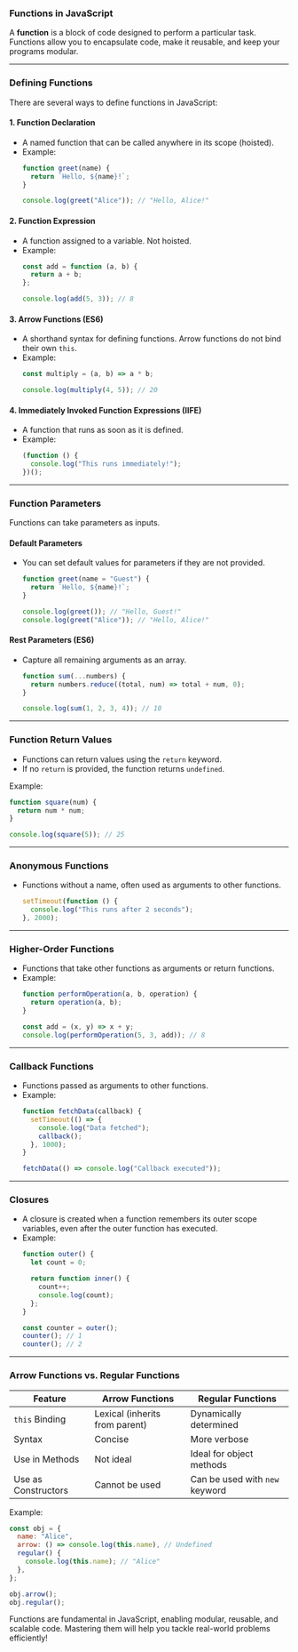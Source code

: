 ### **Functions in JavaScript**

A **function** is a block of code designed to perform a particular task. Functions allow you to encapsulate code, make it reusable, and keep your programs modular.

---

### **Defining Functions**
There are several ways to define functions in JavaScript:

#### **1. Function Declaration**
- A named function that can be called anywhere in its scope (hoisted).
- Example:
  ```javascript
  function greet(name) {
    return `Hello, ${name}!`;
  }

  console.log(greet("Alice")); // "Hello, Alice!"
  ```

#### **2. Function Expression**
- A function assigned to a variable. Not hoisted.
- Example:
  ```javascript
  const add = function (a, b) {
    return a + b;
  };

  console.log(add(5, 3)); // 8
  ```

#### **3. Arrow Functions (ES6)**
- A shorthand syntax for defining functions. Arrow functions do not bind their own `this`.
- Example:
  ```javascript
  const multiply = (a, b) => a * b;

  console.log(multiply(4, 5)); // 20
  ```

#### **4. Immediately Invoked Function Expressions (IIFE)**
- A function that runs as soon as it is defined.
- Example:
  ```javascript
  (function () {
    console.log("This runs immediately!");
  })();
  ```

---

### **Function Parameters**
Functions can take parameters as inputs.

#### **Default Parameters**
- You can set default values for parameters if they are not provided.
  ```javascript
  function greet(name = "Guest") {
    return `Hello, ${name}!`;
  }

  console.log(greet()); // "Hello, Guest!"
  console.log(greet("Alice")); // "Hello, Alice!"
  ```

#### **Rest Parameters (ES6)**
- Capture all remaining arguments as an array.
  ```javascript
  function sum(...numbers) {
    return numbers.reduce((total, num) => total + num, 0);
  }

  console.log(sum(1, 2, 3, 4)); // 10
  ```

---

### **Function Return Values**
- Functions can return values using the `return` keyword.
- If no `return` is provided, the function returns `undefined`.

Example:
```javascript
function square(num) {
  return num * num;
}

console.log(square(5)); // 25
```

---

### **Anonymous Functions**
- Functions without a name, often used as arguments to other functions.
  ```javascript
  setTimeout(function () {
    console.log("This runs after 2 seconds");
  }, 2000);
  ```

---

### **Higher-Order Functions**
- Functions that take other functions as arguments or return functions.
- Example:
  ```javascript
  function performOperation(a, b, operation) {
    return operation(a, b);
  }

  const add = (x, y) => x + y;
  console.log(performOperation(5, 3, add)); // 8
  ```

---

### **Callback Functions**
- Functions passed as arguments to other functions.
- Example:
  ```javascript
  function fetchData(callback) {
    setTimeout(() => {
      console.log("Data fetched");
      callback();
    }, 1000);
  }

  fetchData(() => console.log("Callback executed"));
  ```

---

### **Closures**
- A closure is created when a function remembers its outer scope variables, even after the outer function has executed.
- Example:
  ```javascript
  function outer() {
    let count = 0;

    return function inner() {
      count++;
      console.log(count);
    };
  }

  const counter = outer();
  counter(); // 1
  counter(); // 2
  ```

---

### **Arrow Functions vs. Regular Functions**
| Feature                  | Arrow Functions               | Regular Functions             |
|--------------------------|-------------------------------|-------------------------------|
| `this` Binding           | Lexical (inherits from parent) | Dynamically determined        |
| Syntax                   | Concise                      | More verbose                 |
| Use in Methods           | Not ideal                    | Ideal for object methods      |
| Use as Constructors      | Cannot be used               | Can be used with `new` keyword |

Example:
```javascript
const obj = {
  name: "Alice",
  arrow: () => console.log(this.name), // Undefined
  regular() {
    console.log(this.name); // "Alice"
  },
};

obj.arrow();
obj.regular();
```

Functions are fundamental in JavaScript, enabling modular, reusable, and scalable code. Mastering them will help you tackle real-world problems efficiently!